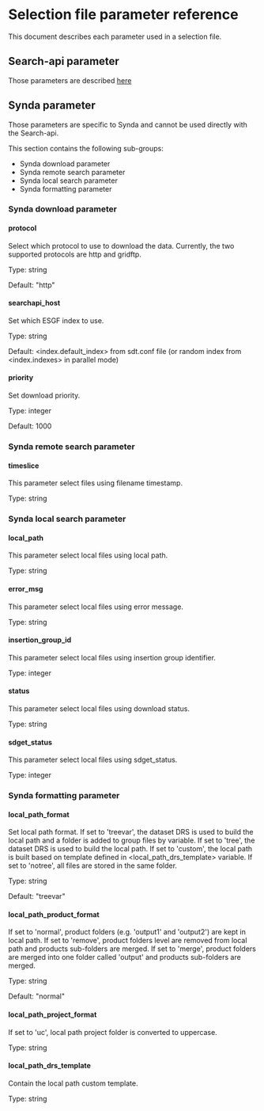 # Selection file parameter reference

This document describes each parameter used in a selection file.

## Search-api parameter

Those parameters are described [here](https://github.com/ESGF/esgf.github.io/wiki/ESGF_Search_REST_API)

## Synda parameter

Those parameters are specific to Synda and cannot be used directly with the Search-api.

This section contains the following sub-groups:

* Synda download parameter
* Synda remote search parameter
* Synda local search parameter
* Synda formatting parameter

### Synda download parameter

#### protocol

Select which protocol to use to download the data. Currently, the two supported
protocols are http and gridftp.

Type: string

Default: "http"

#### searchapi_host

Set which ESGF index to use.

Type: string

Default: <index.default_index> from sdt.conf file (or random index from <index.indexes> in parallel mode)

#### priority

Set download priority.

Type: integer

Default: 1000

### Synda remote search parameter

#### timeslice

This parameter select files using filename timestamp.

Type: string

### Synda local search parameter

#### local_path

This parameter select local files using local path.

Type: string

#### error_msg

This parameter select local files using error message.

Type: string

#### insertion_group_id

This parameter select local files using insertion group identifier.

Type: integer

#### status

This parameter select local files using download status.

Type: string

#### sdget_status

This parameter select local files using sdget_status.

Type: integer

### Synda formatting parameter

#### local_path_format

Set local path format. If set to 'treevar', the dataset DRS is used to build the
local path and a folder is added to group files by variable. If set to 'tree',
the dataset DRS is used to build the local path. If set to 'custom', the local
path is built based on template defined in <local_path_drs_template> variable.
If set to 'notree', all files are stored in the same folder.

Type: string

Default: "treevar"

#### local_path_product_format

If set to 'normal', product folders (e.g. 'output1' and 'output2') are kept in
local path. If set to 'remove', product folders level are removed from local
path and products sub-folders are merged. If set to 'merge', product folders are
merged into one folder called 'output' and products sub-folders are merged.

Type: string

Default: "normal"

#### local_path_project_format

If set to 'uc', local path project folder is converted to uppercase.

Type: string

#### local_path_drs_template

Contain the local path custom template.

Type: string
